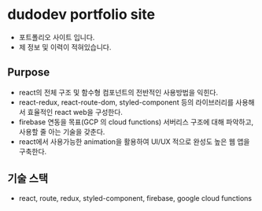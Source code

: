 # dudodev portfolio site

- 포트폴리오 사이트 입니다.
- 제 정보 및 이력이 적혀있습니다.

## Purpose

- react의 전체 구조 및 함수형 컴포넌트의 전반적인 사용방법을 익힌다.
- react-redux, react-route-dom, styled-component 등의 라이브러리를 사용해서 효율적인 react web을 구성한다.
- firebase 연동을 목표(GCP 의 cloud functions) 서버리스 구조에 대해 파악하고, 사용할 줄 아는 기술을 갖춘다.
- react에서 사용가능한 animation을 활용하여 UI/UX 적으로 완성도 높은 웹 앱을 구축한다.

## 기술 스택

- react, route, redux, styled-component, firebase, google cloud functions
